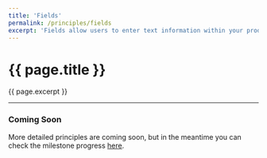 ```yaml
---
title: 'Fields'
permalink: /principles/fields
excerpt: 'Fields allow users to enter text information within your product.'
---
```


# {{ page.title }}
{{ page.excerpt }}

***

### Coming Soon
More detailed principles are coming soon, but in the meantime you can check the milestone progress [here](https://github.com/denali-system-language/denali-styleguide/milestones).
